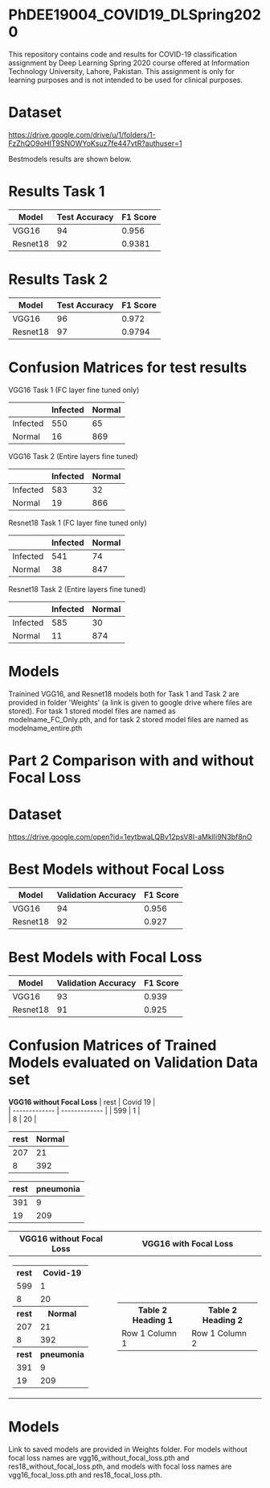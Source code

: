 # PhDEE19004_COVID19_DLSpring2020
This repository contains code and results for COVID-19 classification assignment by Deep Learning Spring 2020 course offered at Information Technology University, Lahore, Pakistan. This assignment is only for learning purposes and is not intended to be used for clinical purposes.


# Dataset
https://drive.google.com/drive/u/1/folders/1-FzZhQO9oHIT9SNOWYoKsuz7fe447vtR?authuser=1


Bestmodels results are shown below. 

# Results Task 1

| Model         | Test Accuracy | F1 Score |
| ------------- | ------------- | -------- |
|     VGG16     |       94      |    0.956 |
|   Resnet18    |       92      |   0.9381 |


# Results Task 2

| Model         | Test Accuracy | F1 Score |
| ------------- | ------------- | -------- |
|     VGG16     |       96      |    0.972 |
|   Resnet18    |       97      |   0.9794 |

# Confusion Matrices for test results

VGG16 Task 1 (FC layer fine tuned only)

|               |    Infected   |   Normal |
| ------------- | ------------- | -------- |
|   Infected    |      550      |      65  |
|    Normal     |       16      |     869  |

VGG16 Task 2 (Entire layers fine tuned)

|               |    Infected   |   Normal |
| ------------- | ------------- | -------- |
|   Infected    |      583      |      32  |
|    Normal     |       19      |     866  |

Resnet18 Task 1 (FC layer fine tuned only)

|               |    Infected   |   Normal |
| ------------- | ------------- | -------- |
|   Infected    |      541      |      74  |
|    Normal     |       38      |     847  |

Resnet18 Task 2 (Entire layers fine tuned)

|               |    Infected   |   Normal |
| ------------- | ------------- | -------- |
|   Infected    |      585      |      30  |
|    Normal     |       11      |     874  |


# Models

Trainined VGG16, and Resnet18 models both for Task 1 and Task 2 are provided in folder 'Weights' (a link is given to google drive where files are stored). For task 1 stored model files are named as modelname_FC_Only.pth, and for task 2 stored model files are named as modelname_entire.pth
#
# Part 2 Comparison with and without Focal Loss

# Dataset
https://drive.google.com/open?id=1eytbwaLQBv12psV8I-aMkIli9N3bf8nO

# Best Models without Focal Loss

|       Model         | Validation Accuracy | F1 Score |
| ------------------- | ------------------- | -------- |
|        VGG16        |          94         |    0.956 |
|      Resnet18       |          92         |    0.927 |


# Best Models with Focal Loss

|       Model         | Validation Accuracy | F1 Score |
| ------------------- | ------------------- | -------- |
|        VGG16        |          93         |    0.939 |
|      Resnet18       |          91         |    0.925 |

#
# Confusion Matrices of Trained Models evaluated on Validation Data set
**VGG16 without Focal Loss**
|     rest      |    Covid 19   |          
| ------------- | ------------- |
|     599       |       1       |          
|       8       |       20      |          

|     rest      |      Normal   |         
| ------------- | ------------- | 
|     207       |       21      |         
|       8       |      392      |         

|     rest      |   pneumonia   |
| ------------- | ------------- |
|     391       |       9       |
|     19        |       209     |

|**VGG16 without Focal Loss**|**VGG16 with Focal Loss**|
|--|--|
|<table> <tr><th>rest</th><th>Covid-19</th></tr><tr><td>599</td><td>1</td></tr><tr><td>8</td><td>20</td></tr> <tr><th>rest</th><th>Normal</th></tr><tr><td>207</td><td>21</td></tr><tr><td>8</td><td>392</td></tr> <tr><th>rest</th><th>pneumonia</th></tr><tr><td>391</td><td>9</td></tr><tr><td>19</td><td>209</td></tr> </table>| <table> <tr><th>Table 2 Heading 1</th><th>Table 2 Heading 2</th></tr><tr><td>Row 1 Column 1</td><td>Row 1 Column 2</td></tr> </table>

#
# Models
Link to saved models are provided in Weights folder. For models without focal loss names are vgg16_without_focal_loss.pth and res18_without_focal_loss.pth, and models with focal loss names are vgg16_focal_loss.pth and res18_focal_loss.pth.
